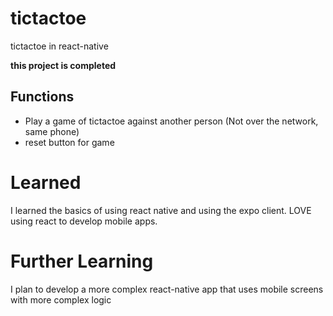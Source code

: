 # tictactoe
tictactoe in react-native

**this project is completed**

## Functions
* Play a game of tictactoe against another person (Not over the network, same phone)
* reset button for game

# Learned
I learned the basics of using react native and using the expo client. LOVE using react to develop mobile apps.

# Further Learning
I plan to develop a more complex react-native app that uses mobile screens with more complex logic
